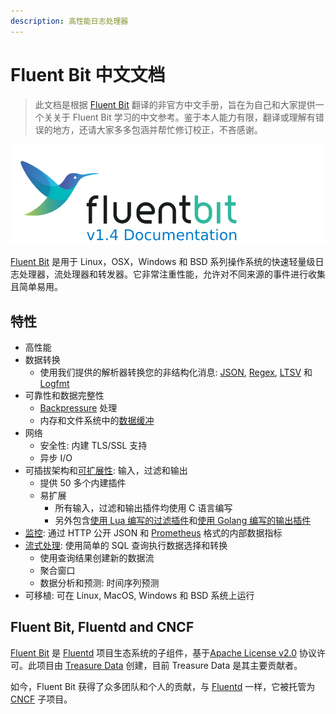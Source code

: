 ```yaml
---
description: 高性能日志处理器
---
```


# Fluent Bit 中文文档

> 此文档是根据 [Fluent Bit](https://docs.fluentbit.io/manual/) 翻译的非官方中文手册，旨在为自己和大家提供一个关关于 Fluent Bit 学习的中文参考。鉴于本人能力有限，翻译或理解有错误的地方，还请大家多多包涵并帮忙修订校正，不吝感谢。

![](.gitbook/assets/logo_documentation_1.4.png)

[Fluent Bit](http://fluentbit.io/) 是用于 Linux，OSX，Windows 和 BSD 系列操作系统的快速轻量级日志处理器，流处理器和转发器。它非常注重性能，允许对不同来源的事件进行收集且简单易用。

## 特性 <a id="routing-with-wildcard"></a>

* 高性能
* 数据转换
  * 使用我们提供的解析器转换您的非结构化消息: [JSON](https://github.com/hulining/fluentbit_docs/tree/69eece284cbc10987f803da5504495df72ce0085/pipeline/parsers/json.md), [Regex](https://github.com/hulining/fluentbit_docs/tree/69eece284cbc10987f803da5504495df72ce0085/pipeline/parsers/regular-expression.md), [LTSV](https://github.com/hulining/fluentbit_docs/tree/69eece284cbc10987f803da5504495df72ce0085/pipeline/parsers/ltsv.md) 和 [Logfmt](https://github.com/hulining/fluentbit_docs/tree/69eece284cbc10987f803da5504495df72ce0085/pipeline/parsers/logfmt.md)
* 可靠性和数据完整性
  * [Backpressure](https://github.com/hulining/fluentbit_docs/tree/69eece284cbc10987f803da5504495df72ce0085/administration/backpressure.md) 处理
  * 内存和文件系统中的[数据缓冲](https://github.com/hulining/fluentbit_docs/tree/69eece284cbc10987f803da5504495df72ce0085/administration/buffering-and-storage.md)
* 网络
  * 安全性: 内建 TLS/SSL 支持
  * 异步 I/O
* 可插拔架构和[可扩展性](https://github.com/hulining/fluentbit_docs/tree/69eece284cbc10987f803da5504495df72ce0085/development/library_api.md): 输入，过滤和输出
  * 提供 50 多个内建插件
  * 易扩展
    * 所有输入，过滤和输出插件均使用 C 语言编写
    * 另外包含[使用 Lua 编写的过滤插件](https://github.com/hulining/fluentbit_docs/tree/69eece284cbc10987f803da5504495df72ce0085/pipeline/filters/lua.md)和[使用 Golang 编写的输出插件](https://github.com/hulining/fluentbit_docs/tree/69eece284cbc10987f803da5504495df72ce0085/development/golang-output-plugins.md)
* [监控](https://github.com/hulining/fluentbit_docs/tree/69eece284cbc10987f803da5504495df72ce0085/administration/monitoring.md): 通过 HTTP 公开 JSON 和 [Prometheus](https://prometheus.io/) 格式的内部数据指标
* [流式处理](./): 使用简单的 SQL 查询执行数据选择和转换
  * 使用查询结果创建新的数据流
  * 聚合窗口
  * 数据分析和预测: 时间序列预测
* 可移植: 可在 Linux, MacOS, Windows 和 BSD 系统上运行

## Fluent Bit, Fluentd and CNCF

[Fluent Bit](http://fluentbit.io/) 是 [Fluentd](http://fluentd.org/) 项目生态系统的子组件，基于[Apache License v2.0](http://www.apache.org/licenses/LICENSE-2.0) 协议许可。此项目由 [Treasure Data](https://www.treasuredata.com/) 创建，目前 Treasure Data 是其主要贡献者。

如今，Fluent Bit 获得了众多团队和个人的贡献，与 [Fluentd](https://www.fluentd.org/) 一样，它被托管为 [CNCF](https://cncf.io/) 子项目。

